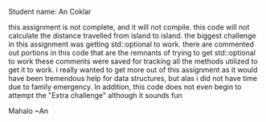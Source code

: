 Student name: An Coklar 


this assignment is not complete, and it will not compile. 
this code will not calculate the distance travelled from island to island. 
the biggest challenge in this assignment was getting std::optional to work. 
there are commented out portions in this code that are the remnants of trying to get std::optional to work
these comments were saved for tracking all the methods utilized to get it to work. 
i really wanted to get more out of this assignment as it would have been tremendous help for data structures,
but alas i did not have time due to family emergency. 
In addition, this code does not even begin to attempt the "Extra challenge" although it sounds fun 

Mahalo
~An 


